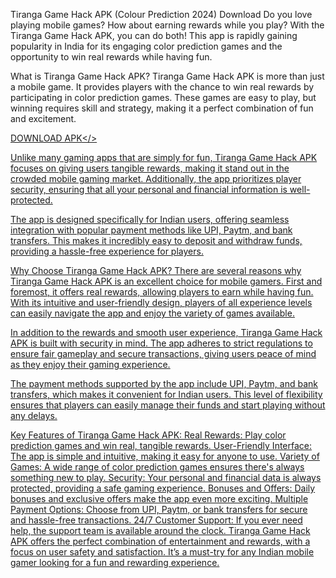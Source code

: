 Tiranga Game Hack APK (Colour Prediction 2024) Download
Do you love playing mobile games? How about earning rewards while you play? With the Tiranga Game Hack APK, you can do both! This app is rapidly gaining popularity in India for its engaging color prediction games and the opportunity to win real rewards while having fun.

What is Tiranga Game Hack APK?
Tiranga Game Hack APK is more than just a mobile game. It provides players with the chance to win real rewards by participating in color prediction games. These games are easy to play, but winning requires skill and strategy, making it a perfect combination of fun and excitement.

<a href="https://tirangacolor.in/">DOWNLOAD APK</>

Unlike many gaming apps that are simply for fun, Tiranga Game Hack APK focuses on giving users tangible rewards, making it stand out in the crowded mobile gaming market. Additionally, the app prioritizes player security, ensuring that all your personal and financial information is well-protected.

The app is designed specifically for Indian users, offering seamless integration with popular payment methods like UPI, Paytm, and bank transfers. This makes it incredibly easy to deposit and withdraw funds, providing a hassle-free experience for players.

Why Choose Tiranga Game Hack APK?
There are several reasons why Tiranga Game Hack APK is an excellent choice for mobile gamers. First and foremost, it offers real rewards, allowing players to earn while having fun. With its intuitive and user-friendly design, players of all experience levels can easily navigate the app and enjoy the variety of games available.

In addition to the rewards and smooth user experience, Tiranga Game Hack APK is built with security in mind. The app adheres to strict regulations to ensure fair gameplay and secure transactions, giving users peace of mind as they enjoy their gaming experience.

The payment methods supported by the app include UPI, Paytm, and bank transfers, which makes it convenient for Indian users. This level of flexibility ensures that players can easily manage their funds and start playing without any delays.

Key Features of Tiranga Game Hack APK:
Real Rewards: Play color prediction games and win real, tangible rewards.
User-Friendly Interface: The app is simple and intuitive, making it easy for anyone to use.
Variety of Games: A wide range of color prediction games ensures there's always something new to play.
Security: Your personal and financial data is always protected, providing a safe gaming experience.
Bonuses and Offers: Daily bonuses and exclusive offers make the app even more exciting.
Multiple Payment Options: Choose from UPI, Paytm, or bank transfers for secure and hassle-free transactions.
24/7 Customer Support: If you ever need help, the support team is available around the clock.
Tiranga Game Hack APK offers the perfect combination of entertainment and rewards, with a focus on user safety and satisfaction. It’s a must-try for any Indian mobile gamer looking for a fun and rewarding experience.

